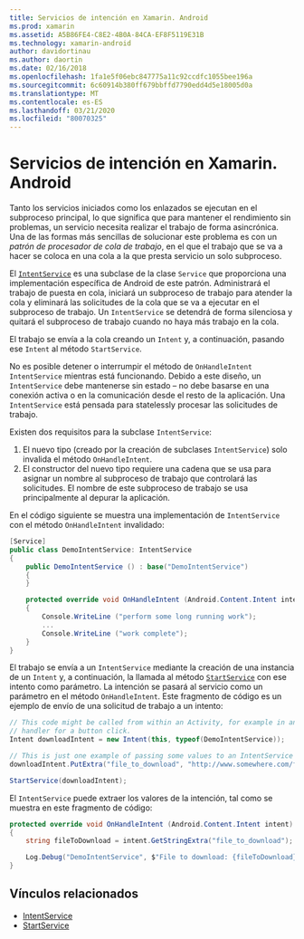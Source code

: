 ```yaml
---
title: Servicios de intención en Xamarin. Android
ms.prod: xamarin
ms.assetid: A5B86FE4-C8E2-4B0A-84CA-EF8F5119E31B
ms.technology: xamarin-android
author: davidortinau
ms.author: daortin
ms.date: 02/16/2018
ms.openlocfilehash: 1fa1e5f06ebc847775a11c92ccdfc1055bee196a
ms.sourcegitcommit: 6c60914b380ff679bbffd7790edd4d5e18005d0a
ms.translationtype: MT
ms.contentlocale: es-ES
ms.lasthandoff: 03/21/2020
ms.locfileid: "80070325"
---
```

# <a name="intent-services-in-xamarinandroid"></a>Servicios de intención en Xamarin. Android

Tanto los servicios iniciados como los enlazados se ejecutan en el subproceso principal, lo que significa que para mantener el rendimiento sin problemas, un servicio necesita realizar el trabajo de forma asincrónica. Una de las formas más sencillas de solucionar este problema es con un _patrón de procesador de cola de trabajo_, en el que el trabajo que se va a hacer se coloca en una cola a la que presta servicio un solo subproceso.

El [`IntentService`](xref:Android.App.IntentService) es una subclase de la clase `Service` que proporciona una implementación específica de Android de este patrón. Administrará el trabajo de puesta en cola, iniciará un subproceso de trabajo para atender la cola y eliminará las solicitudes de la cola que se va a ejecutar en el subproceso de trabajo. Un `IntentService` se detendrá de forma silenciosa y quitará el subproceso de trabajo cuando no haya más trabajo en la cola.

El trabajo se envía a la cola creando un `Intent` y, a continuación, pasando ese `Intent` al método `StartService`.

No es posible detener o interrumpir el método de `OnHandleIntent` `IntentService` mientras está funcionando. Debido a este diseño, un `IntentService` debe mantenerse sin estado &ndash; no debe basarse en una conexión activa o en la comunicación desde el resto de la aplicación. Una `IntentService` está pensada para statelessly procesar las solicitudes de trabajo.

Existen dos requisitos para la subclase `IntentService`:

1. El nuevo tipo (creado por la creación de subclases `IntentService`) solo invalida el método `OnHandleIntent`.
2. El constructor del nuevo tipo requiere una cadena que se usa para asignar un nombre al subproceso de trabajo que controlará las solicitudes. El nombre de este subproceso de trabajo se usa principalmente al depurar la aplicación.

En el código siguiente se muestra una implementación de `IntentService` con el método `OnHandleIntent` invalidado:

```csharp
[Service]
public class DemoIntentService: IntentService
{
    public DemoIntentService () : base("DemoIntentService")
    {
    }

    protected override void OnHandleIntent (Android.Content.Intent intent)
    {
        Console.WriteLine ("perform some long running work");
        ...
        Console.WriteLine ("work complete");
    }
}
```

El trabajo se envía a un `IntentService` mediante la creación de una instancia de un `Intent` y, a continuación, la llamada al método [`StartService`](xref:Android.Content.Context.StartService*) con ese intento como parámetro. La intención se pasará al servicio como un parámetro en el método `OnHandleIntent`. Este fragmento de código es un ejemplo de envío de una solicitud de trabajo a un intento: 

```csharp
// This code might be called from within an Activity, for example in an event
// handler for a button click.
Intent downloadIntent = new Intent(this, typeof(DemoIntentService));

// This is just one example of passing some values to an IntentService via the Intent:
downloadIntent.PutExtra("file_to_download", "http://www.somewhere.com/file/to/download.zip");

StartService(downloadIntent);
```

El `IntentService` puede extraer los valores de la intención, tal como se muestra en este fragmento de código:  

```csharp
protected override void OnHandleIntent (Android.Content.Intent intent)
{
    string fileToDownload = intent.GetStringExtra("file_to_download");

    Log.Debug("DemoIntentService", $"File to download: {fileToDownload}.");
}
```

## <a name="related-links"></a>Vínculos relacionados

- [IntentService](xref:Android.App.IntentService)
- [StartService](xref:Android.Content.Context.StartService*)
